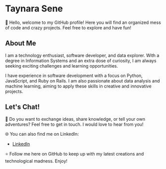 # Taynara Sene

👋 Hello, welcome to my GitHub profile! Here you will find an organized mess of code and crazy projects. Feel free to explore and have fun!

## About Me

I am a technology enthusiast, software developer, and data explorer. With a degree in Information Systems and an extra dose of curiosity, I am always seeking exciting challenges and learning opportunities.

I have experience in software development with a focus on Python, JavaScript, and Ruby on Rails. I am also passionate about data analysis and machine learning, aiming to apply these skills in creative and innovative projects.

## Let's Chat!

💬 Do you want to exchange ideas, share knowledge, or tell your own adventures? Feel free to get in touch. I would love to hear from you!

🌐 You can also find me on LinkedIn:
   - [LinkedIn](https://www.linkedin.com/in/taynara-sene-632901a3)

⭐️ Follow me here on GitHub to keep up with my latest creations and technological madness. Enjoy!
